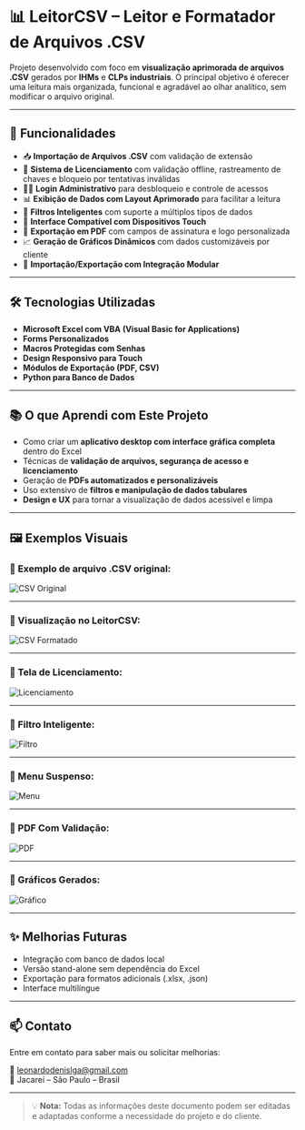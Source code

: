 # 📊 LeitorCSV – Leitor e Formatador de Arquivos .CSV

Projeto desenvolvido com foco em **visualização aprimorada de arquivos .CSV** gerados por **IHMs** e **CLPs industriais**. O principal objetivo é oferecer uma leitura mais organizada, funcional e agradável ao olhar analítico, sem modificar o arquivo original.

---

## 🚀 Funcionalidades

- 📥 **Importação de Arquivos .CSV** com validação de extensão
- 🔐 **Sistema de Licenciamento** com validação offline, rastreamento de chaves e bloqueio por tentativas inválidas
- 🧑‍💻 **Login Administrativo** para desbloqueio e controle de acessos
- 📊 **Exibição de Dados com Layout Aprimorado** para facilitar a leitura
- 🧠 **Filtros Inteligentes** com suporte a múltiplos tipos de dados
- 📲 **Interface Compatível com Dispositivos Touch**
- 🧾 **Exportação em PDF** com campos de assinatura e logo personalizada
- 📈 **Geração de Gráficos Dinâmicos** com dados customizáveis por cliente
- 🔄 **Importação/Exportação com Integração Modular**

---

## 🛠️ Tecnologias Utilizadas

- **Microsoft Excel com VBA (Visual Basic for Applications)**
- **Forms Personalizados**
- **Macros Protegidas com Senhas**
- **Design Responsivo para Touch**
- **Módulos de Exportação (PDF, CSV)**
- **Python para Banco de Dados**
---

## 📚 O que Aprendi com Este Projeto

- Como criar um **aplicativo desktop com interface gráfica completa** dentro do Excel
- Técnicas de **validação de arquivos, segurança de acesso e licenciamento**
- Geração de **PDFs automatizados e personalizáveis**
- Uso extensivo de **filtros e manipulação de dados tabulares**
- **Design e UX** para tornar a visualização de dados acessível e limpa

---

## 🖼️ Exemplos Visuais

### 🔹 Exemplo de arquivo .CSV original:

![CSV Original](<img width="1332" height="242" alt="image" src="https://github.com/user-attachments/assets/92b2773f-5191-4c15-8bd6-233e9b7e658b" />)

---

### 🔹 Visualização no LeitorCSV:

![CSV Formatado](<img width="1361" height="712" alt="image" src="https://github.com/user-attachments/assets/7793a228-22a7-4e7f-88a1-354d9401b793" />)

---

### 🔹 Tela de Licenciamento:

![Licenciamento](<img width="467" height="262" alt="image" src="https://github.com/user-attachments/assets/4c27dcfa-d8cc-4542-80f9-912d80c7a5ad" />)

---

### 🔹 Filtro Inteligente:

![Filtro](<img width="511" height="501" alt="image" src="https://github.com/user-attachments/assets/ac2eeea4-3c5a-4a8e-87a3-211714366d51" />)

---

### 🔹 Menu Suspenso:

![Menu](<img width="244" height="108" alt="image" src="https://github.com/user-attachments/assets/112669f2-d891-422c-be7c-24b357b987ea" />)

---

### 🔹 PDF Com Validação:

![PDF](<img width="244" height="108" alt="image" src="https://github.com/user-attachments/assets/112669f2-d891-422c-be7c-24b357b987ea" />)

---

### 🔹 Gráficos Gerados:

![Gráfico](<img width="994" height="286" alt="image" src="https://github.com/user-attachments/assets/2c68d8e6-8a94-46d7-8b23-8a54e7489a57" />)

---

## ✨ Melhorias Futuras

- Integração com banco de dados local
- Versão stand-alone sem dependência do Excel
- Exportação para formatos adicionais (.xlsx, .json)
- Interface multilíngue

---

## 📫 Contato

Entre em contato para saber mais ou solicitar melhorias:

**📧** leonardodenislga@gmail.com  
**📍** Jacareí – São Paulo – Brasil  

---

> 💡 **Nota:** Todas as informações deste documento podem ser editadas e adaptadas conforme a necessidade do projeto e do cliente.

